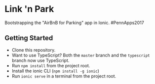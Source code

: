 # Link 'n Park

Bootstrapping the "AirBnB for Parking" app in Ionic. #PennApps2017


## Getting Started

* Clone this repository.
* Want to use TypeScript? Both the `master` branch and the `typescript` branch now use TypeScript.
* Run `npm install` from the project root.
* Install the ionic CLI (`npm install -g ionic`)
* Run `ionic serve` in a terminal from the project root.
